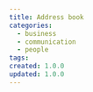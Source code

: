 ```yaml
---
title: Address book
categories:
  - business
  - communication
  - people
tags:
created: 1.0.0
updated: 1.0.0
---
```

